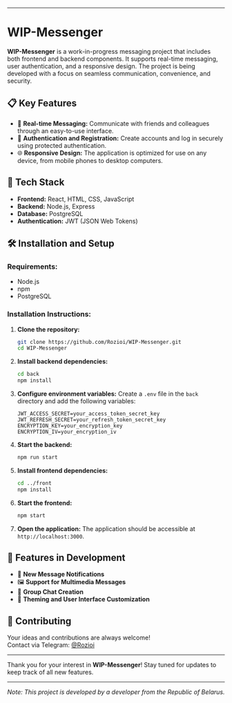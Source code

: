
---

# WIP-Messenger

**WIP-Messenger** is a work-in-progress messaging project that includes both frontend and backend components. It supports real-time messaging, user authentication, and a responsive design. The project is being developed with a focus on seamless communication, convenience, and security.

## 📋 Key Features
- 📧 **Real-time Messaging:** Communicate with friends and colleagues through an easy-to-use interface.
- 🔐 **Authentication and Registration:** Create accounts and log in securely using protected authentication.
- 🌐 **Responsive Design:** The application is optimized for use on any device, from mobile phones to desktop computers.

## 🚀 Tech Stack
- **Frontend:** React, HTML, CSS, JavaScript
- **Backend:** Node.js, Express
- **Database:** PostgreSQL
- **Authentication:** JWT (JSON Web Tokens)

## 🛠️ Installation and Setup

### Requirements:
- Node.js
- npm 
- PostgreSQL

### Installation Instructions:

1. **Clone the repository:**
   ```bash
   git clone https://github.com/Rozioi/WIP-Messenger.git
   cd WIP-Messenger
   ```

2. **Install backend dependencies:**
   ```bash
   cd back
   npm install
   ```

3. **Configure environment variables:**
   Create a `.env` file in the `back` directory and add the following variables:
   ```
   JWT_ACCESS_SECRET=your_access_token_secret_key
   JWT_REFRESH_SECRET=your_refresh_token_secret_key
   ENCRYPTION_KEY=your_encryption_key
   ENCRYPTION_IV=your_encryption_iv
   ```

4. **Start the backend:**
   ```bash
   npm run start
   ```

5. **Install frontend dependencies:**
   ```bash
   cd ../front
   npm install
   ```

6. **Start the frontend:**
   ```bash
   npm start
   ```

7. **Open the application:**
   The application should be accessible at `http://localhost:3000`.

## 🌟 Features in Development
- 🔔 **New Message Notifications**
- 🖼️ **Support for Multimedia Messages**
- 👥 **Group Chat Creation**
- 🎨 **Theming and User Interface Customization**

## 📝 Contributing
Your ideas and contributions are always welcome!  
Contact via Telegram: [@Rozioi](https://t.me/Rozioi)

---

Thank you for your interest in **WIP-Messenger**! Stay tuned for updates to keep track of all new features.

---

*Note: This project is developed by a developer from the Republic of Belarus.*
